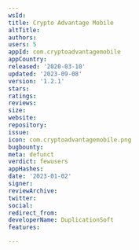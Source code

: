 ```yaml
---
wsId: 
title: Crypto Advantage Mobile
altTitle: 
authors: 
users: 5
appId: com.cryptoadvantagemobile
appCountry: 
released: '2020-03-10'
updated: '2023-09-08'
version: '1.2.1'
stars: 
ratings: 
reviews: 
size: 
website: 
repository: 
issue: 
icon: com.cryptoadvantagemobile.png
bugbounty: 
meta: defunct
verdict: fewusers
appHashes: 
date: '2023-01-02'
signer: 
reviewArchive: 
twitter: 
social: 
redirect_from: 
developerName: DuplicationSoft
features: 

---
```


